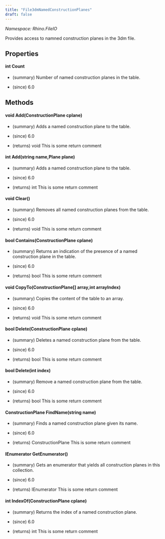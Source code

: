 ```yaml
---
title: "File3dmNamedConstructionPlanes"
draft: false
---
```


*Namespace: Rhino.FileIO*

   Provides access to namned construction planes in the 3dm file.
   
## Properties
#### int Count
- (summary) 
     Number of named construction planes in the table.
     
- (since) 6.0
## Methods
#### void Add(ConstructionPlane cplane)
- (summary) 
     Adds a named construction plane to the table.
     
- (since) 6.0
- (returns) void This is some return comment
#### int Add(string name,Plane plane)
- (summary) 
     Adds a named construction plane to the table.
     
- (since) 6.0
- (returns) int This is some return comment
#### void Clear()
- (summary) 
     Removes all named construction planes from the table.
     
- (since) 6.0
- (returns) void This is some return comment
#### bool Contains(ConstructionPlane cplane)
- (summary) 
     Returns an indication of the presence of a named construction plane in the table.
     
- (since) 6.0
- (returns) bool This is some return comment
#### void CopyTo(ConstructionPlane[] array,int arrayIndex)
- (summary) 
     Copies the content of the table to an array.
     
- (since) 6.0
- (returns) void This is some return comment
#### bool Delete(ConstructionPlane cplane)
- (summary) 
     Deletes a named construction plane from the table.
     
- (since) 6.0
- (returns) bool This is some return comment
#### bool Delete(int index)
- (summary) 
     Remove a named construction plane from the table.
     
- (since) 6.0
- (returns) bool This is some return comment
#### ConstructionPlane FindName(string name)
- (summary) 
     Finds a named construction plane given its name.
     
- (since) 6.0
- (returns) ConstructionPlane This is some return comment
#### IEnumerator<ConstructionPlane> GetEnumerator()
- (summary) 
     Gets an enumerator that yields all construction planes in this collection.
     
- (since) 6.0
- (returns) IEnumerator<ConstructionPlane> This is some return comment
#### int IndexOf(ConstructionPlane cplane)
- (summary) 
     Returns the index of a named construction plane.
     
- (since) 6.0
- (returns) int This is some return comment
